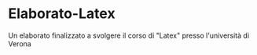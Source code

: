 # Elaborato-Latex
Un elaborato finalizzato a svolgere il corso di "Latex" presso l'università di Verona
